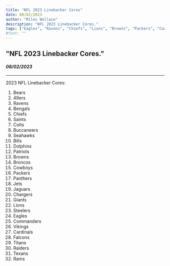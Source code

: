 ```yaml
---
title: "NFL 2023 Linebacker Cores"
date: 08/02/2023
author: "Miles Wallace"
description: "NFL 2023 Linebacker Cores."
tags: ["Eagles", "Ravens", "Chiefs", "Lions", "Browns", "Packers", "Cowboys", "Falcons", "Broncos", "Vikings", "Chargers", "Panthers", "Bengals", "Steelers", "Saints", "Bears", "Raiders", "Colts", "Texans", "Dolphins", "Jets", "Patriots", "49ers", "Bills", "Seahawks", "Jaguars", "Giants", "Cardinals", "Buccaneers", "Titans", "Rams",  ] 
#font: ""
---
```

## "NFL 2023 Linebacker Cores."
#### _08/02/2023_ 
____
2023 NFL Linebacker Cores:	  
1. Bears  
2. 49ers  
3. Ravens  
4. Bengals  
5. Chiefs  
6. Saints  
7. Colts  
8. Buccaneers  
9. Seahawks  
10. Bills  
11. Dolphins  
12. Patriots  
13. Browns  
14. Broncos  
15. Cowboys  
16. Packers  
17. Panthers  
18. Jets  
19. Jaguars  
20. Chargers  
21. Giants  
22. Lions  
23. Steelers  
24. Eagles    
25. Commanders  
26. Vikings  
27. Cardinals  
28. Falcons  
29. Titans  
30. Raiders  
31. Texans  
32. Rams  

